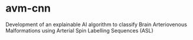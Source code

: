 # avm-cnn
Development of an explainable AI algorithm to classify Brain Arteriovenous Malformations using Arterial Spin Labelling Sequences (ASL) 

